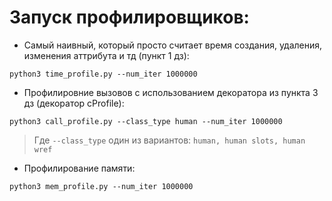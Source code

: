 # Запуск профилировщиков:  
* Самый наивный, который просто считает время создания, удаления, изменения аттрибута и тд (пункт 1 дз):  
```
python3 time_profile.py --num_iter 1000000 
```
* Профилировние вызовов с использованием декоратора из пункта 3 дз (декоратор cProfile):  
```
python3 call_profile.py --class_type human --num_iter 1000000 
```
> Где ```--class_type``` один из вариантов: ```human, human slots, human wref ```
* Профилирование памяти:  
```
python3 mem_profile.py --num_iter 1000000
```


